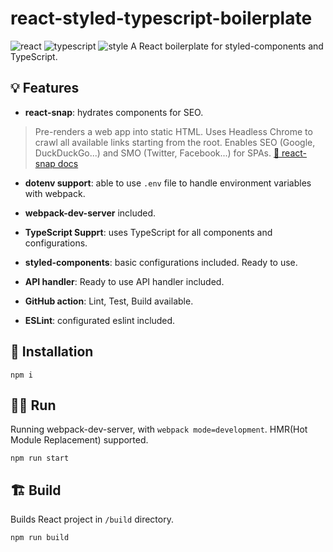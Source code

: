 # react-styled-typescript-boilerplate

![react](https://img.shields.io/badge/Stack-React-brightgreen)
![typescript](https://img.shields.io/badge/Langualge-typescript-blue)
![style](https://img.shields.io/badge/Style-styled--components-yellow)
A React boilerplate for styled-components and TypeScript.

## 💡 Features

- **react-snap**: hydrates components for SEO.

> Pre-renders a web app into static HTML. Uses Headless Chrome to crawl all available links starting from the root. Enables SEO (Google, DuckDuckGo...) and SMO (Twitter, Facebook...) for SPAs. [🔗 react-snap docs](https://github.com/stereobooster/react-snap)

- **dotenv support**: able to use `.env` file to handle environment variables with webpack.

- **webpack-dev-server** included.
- **TypeScript Supprt**: uses TypeScript for all components and configurations.
- **styled-components**: basic configurations included. Ready to use.
- **API handler**: Ready to use API handler included.
- **GitHub action**: Lint, Test, Build available.
- **ESLint**: configurated eslint included.

## 🎁 Installation

```
npm i
```

## 🏃‍♂️ Run

Running webpack-dev-server, with `webpack mode=development`. HMR(Hot Module Replacement) supported.

```
npm run start
```

## 🏗 Build

Builds React project in `/build` directory.

```
npm run build
```
